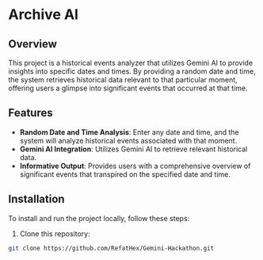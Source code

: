 # Archive AI

## Overview

This project is a historical events analyzer that utilizes Gemini AI to provide insights into specific dates and times. By providing a random date and time, the system retrieves historical data relevant to that particular moment, offering users a glimpse into significant events that occurred at that time.

## Features

- **Random Date and Time Analysis**: Enter any date and time, and the system will analyze historical events associated with that moment.
- **Gemini AI Integration**: Utilizes Gemini AI to retrieve relevant historical data.
- **Informative Output**: Provides users with a comprehensive overview of significant events that transpired on the specified date and time.

## Installation

To install and run the project locally, follow these steps:

1. Clone this repository:

```bash
git clone https://github.com/RefatHex/Gemini-Hackathon.git
